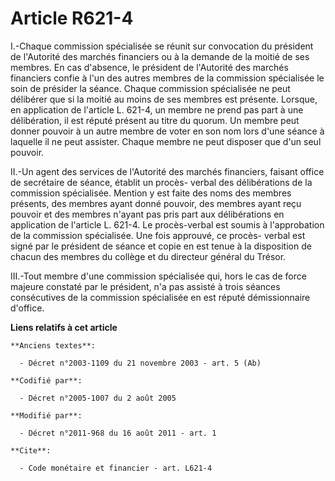 # Article R621-4

I.-Chaque commission spécialisée se réunit sur convocation du président de l'Autorité des marchés financiers ou à la demande
de la moitié de ses membres. En cas d'absence, le président de l'Autorité des marchés financiers confie à l'un des autres
membres de la commission spécialisée le soin de présider la séance. Chaque commission spécialisée ne peut délibérer que si la
moitié au moins de ses membres est présente. Lorsque, en application de l'article L. 621-4, un membre ne prend pas part à une
délibération, il est réputé présent au titre du quorum. Un membre peut donner pouvoir à un autre membre de voter en son nom
lors d'une séance à laquelle il ne peut assister. Chaque membre ne peut disposer que d'un seul pouvoir. 

II.-Un agent des services de l'Autorité des marchés financiers, faisant office de secrétaire de séance, établit un procès-
verbal des délibérations de la commission spécialisée. Mention y est faite des noms des membres présents, des membres ayant
donné pouvoir, des membres ayant reçu pouvoir et des membres n'ayant pas pris part aux délibérations en application de
l'article L. 621-4. Le procès-verbal est soumis à l'approbation de la commission spécialisée. Une fois approuvé, ce procès-
verbal est signé par le président de séance et copie en est tenue à la disposition de chacun des membres du collège et du
directeur général du Trésor. 

III.-Tout membre d'une commission spécialisée qui, hors le cas de force majeure constaté par le président, n'a pas assisté à
trois séances consécutives de la commission spécialisée en est réputé démissionnaire d'office.

**Liens relatifs à cet article**

	**Anciens textes**:

	  - Décret n°2003-1109 du 21 novembre 2003 - art. 5 (Ab)

	**Codifié par**:

	  - Décret n°2005-1007 du 2 août 2005

	**Modifié par**:

	  - Décret n°2011-968 du 16 août 2011 - art. 1

	**Cite**:

	  - Code monétaire et financier - art. L621-4

